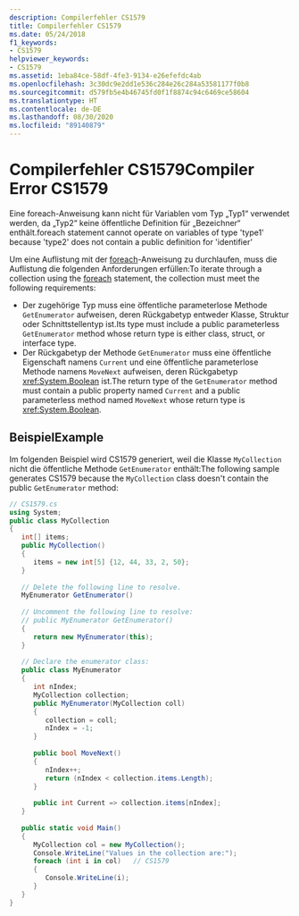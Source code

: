 ```yaml
---
description: Compilerfehler CS1579
title: Compilerfehler CS1579
ms.date: 05/24/2018
f1_keywords:
- CS1579
helpviewer_keywords:
- CS1579
ms.assetid: 1eba84ce-58df-4fe3-9134-e26efefdc4ab
ms.openlocfilehash: 3c30dc9e2dd1e536c284e26c284a53581177f0b8
ms.sourcegitcommit: d579fb5e4b46745fd0f1f8874c94c6469ce58604
ms.translationtype: HT
ms.contentlocale: de-DE
ms.lasthandoff: 08/30/2020
ms.locfileid: "89140879"
---
```

# <a name="compiler-error-cs1579"></a><span data-ttu-id="887ae-103">Compilerfehler CS1579</span><span class="sxs-lookup"><span data-stu-id="887ae-103">Compiler Error CS1579</span></span>
<span data-ttu-id="887ae-104">Eine foreach-Anweisung kann nicht für Variablen vom Typ „Typ1“ verwendet werden, da „Typ2“ keine öffentliche Definition für „Bezeichner“ enthält.</span><span class="sxs-lookup"><span data-stu-id="887ae-104">foreach statement cannot operate on variables of type 'type1' because 'type2' does not contain a public definition for 'identifier'</span></span>

<span data-ttu-id="887ae-105">Um eine Auflistung mit der [foreach](../keywords/foreach-in.md)-Anweisung zu durchlaufen, muss die Auflistung die folgenden Anforderungen erfüllen:</span><span class="sxs-lookup"><span data-stu-id="887ae-105">To iterate through a collection using the [foreach](../keywords/foreach-in.md) statement, the collection must meet the following requirements:</span></span>

- <span data-ttu-id="887ae-106">Der zugehörige Typ muss eine öffentliche parameterlose Methode `GetEnumerator` aufweisen, deren Rückgabetyp entweder Klasse, Struktur oder Schnittstellentyp ist.</span><span class="sxs-lookup"><span data-stu-id="887ae-106">Its type must include a public parameterless `GetEnumerator` method whose return type is either class, struct, or interface type.</span></span>
- <span data-ttu-id="887ae-107">Der Rückgabetyp der Methode `GetEnumerator` muss eine öffentliche Eigenschaft namens `Current` und eine öffentliche parameterlose Methode namens `MoveNext` aufweisen, deren Rückgabetyp <xref:System.Boolean> ist.</span><span class="sxs-lookup"><span data-stu-id="887ae-107">The return type of the `GetEnumerator` method must contain a public property named `Current` and a public parameterless method named `MoveNext` whose return type is <xref:System.Boolean>.</span></span>

## <a name="example"></a><span data-ttu-id="887ae-108">Beispiel</span><span class="sxs-lookup"><span data-stu-id="887ae-108">Example</span></span>

<span data-ttu-id="887ae-109">Im folgenden Beispiel wird CS1579 generiert, weil die Klasse `MyCollection` nicht die öffentliche Methode `GetEnumerator` enthält:</span><span class="sxs-lookup"><span data-stu-id="887ae-109">The following sample generates CS1579 because the `MyCollection` class doesn't contain the public `GetEnumerator` method:</span></span>

```csharp  
// CS1579.cs  
using System;  
public class MyCollection
{  
   int[] items;  
   public MyCollection()
   {  
      items = new int[5] {12, 44, 33, 2, 50};  
   }  
  
   // Delete the following line to resolve.  
   MyEnumerator GetEnumerator()  
  
   // Uncomment the following line to resolve:  
   // public MyEnumerator GetEnumerator()
   {  
      return new MyEnumerator(this);  
   }  
  
   // Declare the enumerator class:  
   public class MyEnumerator
   {  
      int nIndex;  
      MyCollection collection;  
      public MyEnumerator(MyCollection coll)
      {  
         collection = coll;  
         nIndex = -1;  
      }  
  
      public bool MoveNext()
      {  
         nIndex++;  
         return (nIndex < collection.items.Length);  
      }  
  
      public int Current => collection.items[nIndex];
   }  
  
   public static void Main()
   {  
      MyCollection col = new MyCollection();  
      Console.WriteLine("Values in the collection are:");  
      foreach (int i in col)   // CS1579  
      {  
         Console.WriteLine(i);  
      }  
   }  
}  
```
